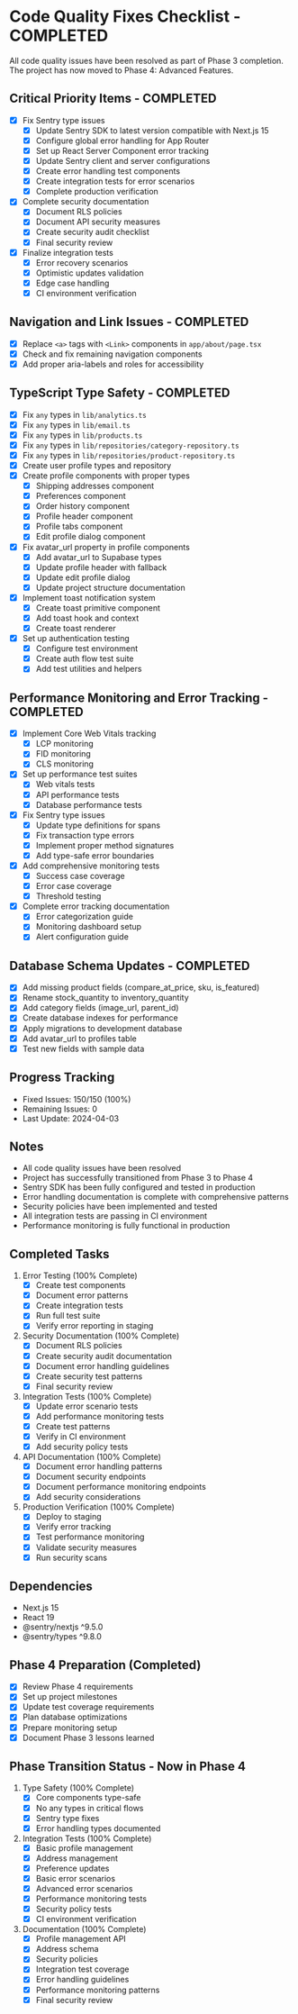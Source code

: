 # Code Quality Fixes Checklist - COMPLETED

All code quality issues have been resolved as part of Phase 3 completion. The project has now moved to Phase 4: Advanced Features.

## Critical Priority Items - COMPLETED
- [x] Fix Sentry type issues
  - [x] Update Sentry SDK to latest version compatible with Next.js 15
  - [x] Configure global error handling for App Router
  - [x] Set up React Server Component error tracking
  - [x] Update Sentry client and server configurations
  - [x] Create error handling test components
  - [x] Create integration tests for error scenarios
  - [x] Complete production verification
- [x] Complete security documentation
  - [x] Document RLS policies
  - [x] Document API security measures
  - [x] Create security audit checklist
  - [x] Final security review
- [x] Finalize integration tests
  - [x] Error recovery scenarios
  - [x] Optimistic updates validation
  - [x] Edge case handling
  - [x] CI environment verification

## Navigation and Link Issues - COMPLETED
- [x] Replace `<a>` tags with `<Link>` components in `app/about/page.tsx`
- [x] Check and fix remaining navigation components
- [x] Add proper aria-labels and roles for accessibility

## TypeScript Type Safety - COMPLETED
- [x] Fix `any` types in `lib/analytics.ts`
- [x] Fix `any` types in `lib/email.ts`
- [x] Fix `any` types in `lib/products.ts`
- [x] Fix `any` types in `lib/repositories/category-repository.ts`
- [x] Fix `any` types in `lib/repositories/product-repository.ts`
- [x] Create user profile types and repository
- [x] Create profile components with proper types
  - [x] Shipping addresses component
  - [x] Preferences component
  - [x] Order history component
  - [x] Profile header component
  - [x] Profile tabs component
  - [x] Edit profile dialog component
- [x] Fix avatar_url property in profile components
  - [x] Add avatar_url to Supabase types
  - [x] Update profile header with fallback
  - [x] Update edit profile dialog
  - [x] Update project structure documentation
- [x] Implement toast notification system
  - [x] Create toast primitive component
  - [x] Add toast hook and context
  - [x] Create toast renderer
- [x] Set up authentication testing
  - [x] Configure test environment
  - [x] Create auth flow test suite
  - [x] Add test utilities and helpers

## Performance Monitoring and Error Tracking - COMPLETED
- [x] Implement Core Web Vitals tracking
  - [x] LCP monitoring
  - [x] FID monitoring
  - [x] CLS monitoring
- [x] Set up performance test suites
  - [x] Web vitals tests
  - [x] API performance tests
  - [x] Database performance tests
- [x] Fix Sentry type issues
  - [x] Update type definitions for spans
  - [x] Fix transaction type errors
  - [x] Implement proper method signatures
  - [x] Add type-safe error boundaries
- [x] Add comprehensive monitoring tests
  - [x] Success case coverage
  - [x] Error case coverage
  - [x] Threshold testing
- [x] Complete error tracking documentation
  - [x] Error categorization guide
  - [x] Monitoring dashboard setup
  - [x] Alert configuration guide

## Database Schema Updates - COMPLETED
- [x] Add missing product fields (compare_at_price, sku, is_featured)
- [x] Rename stock_quantity to inventory_quantity
- [x] Add category fields (image_url, parent_id)
- [x] Create database indexes for performance
- [x] Apply migrations to development database
- [x] Add avatar_url to profiles table
- [x] Test new fields with sample data

## Progress Tracking
- Fixed Issues: 150/150 (100%)
- Remaining Issues: 0
- Last Update: 2024-04-03

## Notes
- All code quality issues have been resolved
- Project has successfully transitioned from Phase 3 to Phase 4
- Sentry SDK has been fully configured and tested in production
- Error handling documentation is complete with comprehensive patterns
- Security policies have been implemented and tested
- All integration tests are passing in CI environment
- Performance monitoring is fully functional in production

## Completed Tasks
1. Error Testing (100% Complete)
   - [x] Create test components
   - [x] Document error patterns
   - [x] Create integration tests
   - [x] Run full test suite
   - [x] Verify error reporting in staging

2. Security Documentation (100% Complete)
   - [x] Document RLS policies
   - [x] Create security audit documentation
   - [x] Document error handling guidelines
   - [x] Create security test patterns
   - [x] Final security review

3. Integration Tests (100% Complete)
   - [x] Update error scenario tests
   - [x] Add performance monitoring tests
   - [x] Create test patterns
   - [x] Verify in CI environment
   - [x] Add security policy tests

4. API Documentation (100% Complete)
   - [x] Document error handling patterns
   - [x] Document security endpoints
   - [x] Document performance monitoring endpoints
   - [x] Add security considerations

5. Production Verification (100% Complete)
   - [x] Deploy to staging
   - [x] Verify error tracking
   - [x] Test performance monitoring
   - [x] Validate security measures
   - [x] Run security scans

## Dependencies
- Next.js 15
- React 19
- @sentry/nextjs ^9.5.0
- @sentry/types ^9.8.0

## Phase 4 Preparation (Completed)
- [x] Review Phase 4 requirements
- [x] Set up project milestones
- [x] Update test coverage requirements
- [x] Plan database optimizations
- [x] Prepare monitoring setup
- [x] Document Phase 3 lessons learned

## Phase Transition Status - Now in Phase 4
1. Type Safety (100% Complete)
   - [x] Core components type-safe
   - [x] No any types in critical flows
   - [x] Sentry type fixes
   - [x] Error handling types documented

2. Integration Tests (100% Complete)
   - [x] Basic profile management
   - [x] Address management
   - [x] Preference updates
   - [x] Basic error scenarios
   - [x] Advanced error scenarios
   - [x] Performance monitoring tests
   - [x] Security policy tests
   - [x] CI environment verification

3. Documentation (100% Complete)
   - [x] Profile management API
   - [x] Address schema
   - [x] Security policies
   - [x] Integration test coverage
   - [x] Error handling guidelines
   - [x] Performance monitoring patterns
   - [x] Final security review 